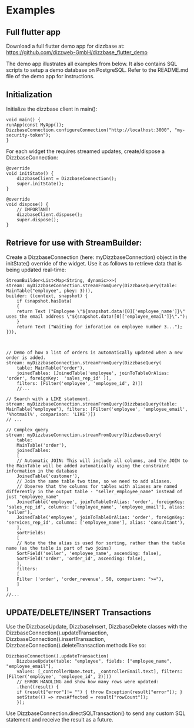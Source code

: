 # Examples

## Full flutter app

Download a full flutter demo app for dizzbase at: https://github.com/dizzweb-GmbH/dizzbase_flutter_demo

The demo app illustrates all examples from below. It also contains SQL scripts to setup a demo database on PostgreSQL. Refer to the README.md file of the demo app for instructions.

## Initialization

Initialize the dizzbase client in main():

    void main() {
    runApp(const MyApp());
    DizzbaseConnection.configureConnection("http://localhost:3000", "my-security-token");
    }

For each widget the requires streamed updates, create/dispose a DizzbaseConnection:

    @override
    void initState() {
        dizzbaseClient = DizzbaseConnection();
        super.initState();
    }

    @override
    void dispose() {
        // IMPORTANT!
        dizzbaseClient.dispose();
        super.dispose();
    }

## Retrieve for use with StreamBuilder:

Create a DizzbaseConnection (here: myDizzbaseConnection) object in the initState() override of the widget. Use it as follows to retrieve data that is being updated real-time:

    StreamBuilder<List<Map<String, dynamic>>>(
    stream: myDizzbaseConnection.streamFromQuery(DizzbaseQuery(table: MainTable("employee", pkey: 3))),
    builder: ((context, snapshot) {
        if (snapshot.hasData)
        {
        return Text ("Employee \"${snapshot.data![0]['employee_name']}\" uses the email address \"${snapshot.data![0]['employee_email']}\".");
        }
        return Text ("Waiting for inforation on employee number 3...");
    })),



    // Demo of how a list of orders is automatically updated when a new order is added.
    stream: myDizzbaseConnection.streamFromQuery(DizzbaseQuery(
        table: MainTable("order"), 
        joinedTables: [JoinedTable('employee', joinToTableOrAlias: 'order', foreignKey:  'sales_rep_id' )],
        filters: [Filter('employee', 'employee_id', 2)])
        //...

    // Search with a LIKE statement.
    stream: myDizzbaseConnection.streamFromQuery(DizzbaseQuery(table: MainTable("employee"), filters: [Filter('employee', 'employee_email', '%hotmail%', comparison: 'LIKE')])
    // ...

    // Complex query      
    stream: myDizzbaseConnection.streamFromQuery(DizzbaseQuery(
        table:
        MainTable('order'),
        joinedTables:
        [
        // Automatic JOIN: This will include all columns, and the JOIN to the MainTable will be added automatically using the constraint information in the database
        JoinedTable('customer'), 
        // Join the same table two time, so we need to add aliases. 
        // Observe that the columns for tables with aliases are named differently in the output table - "seller_employee_name" instead of just "employee_name"
        JoinedTable('employee', joinToTableOrAlias: 'order', foreignKey: 'sales_rep_id', columns: ['employee_name', 'employee_email'], alias: 'seller'),
        JoinedTable('employee', joinToTableOrAlias: 'order', foreignKey: 'services_rep_id', columns: ['employee_name'], alias: 'consultant'),
        ],
        sortFields: 
        [
        // Note the the alias is used for sorting, rather than the table name (as the table is part of two joins)
        SortField('seller', 'employee_name', ascending: false), 
        SortField('order', 'order_id', ascending: false), 
        ],
        filters: 
        [
        Filter ('order', 'order_revenue', 50, comparison: ">="),
        ]
    )
    //...


## UPDATE/DELETE/INSERT Transactions

Use the DizzbaseUpdate, DizzbaseInsert, DizzbaseDelete classes with the DizzbaseConnection().updateTransaction, DizzbaseConnection().insertTransaction, DizzbaseConnection().deleteTransaction methods like so:

    DizzbaseConnection().updateTransaction(
        DizzbaseUpdate(table: "employee", fields: ["employee_name", "employee_email"], 
        values: [_controllerName.text, _controllerEmail.text], filters: [Filter('employee', 'employee_id', 2)]))
        // ERROR HANDLING and show how many rows were updated:
        .then((result) {
        if (result["error"]!= "") { throw Exception(result["error"]); }
        setState(() => rowsAffected = result["rowCount"]);
        });

Use DizzbaseConnection.directSQLTransaction() to send any custom SQL statement and receive the result as a future.